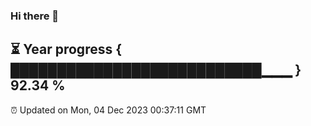 ### Hi there 👋
⏳ Year progress { ███████████████████████████▁▁▁ } 92.34 %
---
⏰ Updated on Mon, 04 Dec 2023 00:37:11 GMT

